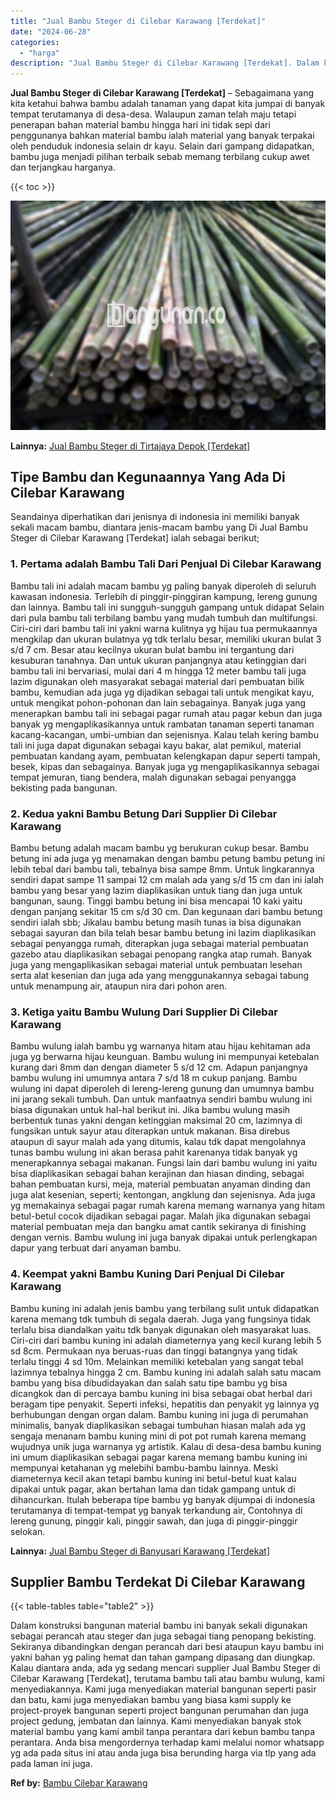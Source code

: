 ```yaml
---
title: "Jual Bambu Steger di Cilebar Karawang [Terdekat]"
date: "2024-06-28"
categories: 
  - "harga"
description: "Jual Bambu Steger di Cilebar Karawang [Terdekat]. Dalam konstruksi bangunan material bambu ini banyak sekali digunakan sebagai perancah atau steger dan juga..."
---
```


**Jual Bambu Steger di Cilebar Karawang \[Terdekat\]** – Sebagaimana yang kita ketahui bahwa bambu adalah tanaman yang dapat kita jumpai di banyak tempat terutamanya di desa-desa. Walaupun zaman telah maju tetapi penerapan bahan material bambu hingga hari ini tidak sepi dari penggunanya bahkan material bambu ialah material yang banyak terpakai oleh penduduk indonesia selain dr kayu. Selain dari gampang didapatkan, bambu juga menjadi pilihan terbaik sebab memang terbilang cukup awet dan terjangkau harganya.

{{< toc >}}

![Jual Bambu Steger di Cilebar Karawang [Terdekat]](/images/jual-bambu-tali-24.png)

**Lainnya:** [Jual Bambu Steger di Tirtajaya Depok \[Terdekat\]](https://bambu.bangunan.co/jual-bambu-steger-di-tirtajaya-depok-terdekat/)

## Tipe Bambu dan Kegunaannya Yang Ada Di Cilebar Karawang

Seandainya diperhatikan dari jenisnya di indonesia ini memiliki banyak sekali macam bambu, diantara jenis-macam bambu yang Di Jual Bambu Steger di Cilebar Karawang \[Terdekat\] ialah sebagai berikut;

### 1\. Pertama adalah Bambu Tali Dari Penjual Di Cilebar Karawang

Bambu tali ini adalah macam bambu yg paling banyak diperoleh di seluruh kawasan indonesia. Terlebih di pinggir-pinggiran kampung, lereng gunung dan lainnya. Bambu tali ini sungguh-sungguh gampang untuk didapat Selain dari pula bambu tali terbilang bambu yang mudah tumbuh dan multifungsi. Ciri-ciri dari bambu tali ini yakni warna kulitnya yg hijau tua permukaannya mengkilap dan ukuran bulatnya yg tdk terlalu besar, memiliki ukuran bulat 3 s/d 7 cm. Besar atau kecilnya ukuran bulat bambu ini tergantung dari kesuburan tanahnya. Dan untuk ukuran panjangnya atau ketinggian dari bambu tali ini bervariasi, mulai dari 4 m hingga 12 meter bambu tali juga lazim digunakan oleh masyarakat sebagai material dari pembuatan bilik bambu, kemudian ada juga yg dijadikan sebagai tali untuk mengikat kayu, untuk mengikat pohon-pohonan dan lain sebagainya. Banyak juga yang menerapkan bambu tali ini sebagai pagar rumah atau pagar kebun dan juga banyak yg mengaplikasikannya untuk rambatan tanaman seperti tanaman kacang-kacangan, umbi-umbian dan sejenisnya. Kalau telah kering bambu tali ini juga dapat digunakan sebagai kayu bakar, alat pemikul, material pembuatan kandang ayam, pembuatan kelengkapan dapur seperti tampah, besek, kipas dan sebagainya. Banyak juga yg mengaplikasikannya sebagai tempat jemuran, tiang bendera, malah digunakan sebagai penyangga bekisting pada bangunan.

### 2\. Kedua yakni Bambu Betung Dari Supplier Di Cilebar Karawang

Bambu betung adalah macam bambu yg berukuran cukup besar. Bambu betung ini ada juga yg menamakan dengan bambu petung bambu petung ini lebih tebal dari bambu tali, tebalnya bisa sampe 8mm. Untuk lingkarannya sendiri dapat sampe 11 sampai 12 cm malah ada yang s/d 15 cm dan ini ialah bambu yang besar yang lazim diaplikasikan untuk tiang dan juga untuk bangunan, saung. Tinggi bambu betung ini bisa mencapai 10 kaki yaitu dengan panjang sekitar 15 cm s/d 30 cm. Dan kegunaan dari bambu betung sendiri ialah sbb; Jikalau bambu betung masih tunas ia bisa digunakan sebagai sayuran dan bila telah besar bambu betung ini lazim diaplikasikan sebagai penyangga rumah, diterapkan juga sebagai material pembuatan gazebo atau diaplikasikan sebagai penopang rangka atap rumah. Banyak juga yang mengaplikasikan sebagai material untuk pembuatan lesehan serta alat kesenian dan juga ada yang menggunakannya sebagai tabung untuk menampung air, ataupun nira dari pohon aren.

### 3\. Ketiga yaitu Bambu Wulung Dari Supplier Di Cilebar Karawang

Bambu wulung ialah bambu yg warnanya hitam atau hijau kehitaman ada juga yg berwarna hijau keunguan. Bambu wulung ini mempunyai ketebalan kurang dari 8mm dan dengan diameter 5 s/d 12 cm. Adapun panjangnya bambu wulung ini umumnya antara 7 s/d 18 m cukup panjang. Bambu wulung ini dapat diperoleh di lereng-lereng gunung dan umumnya bambu ini jarang sekali tumbuh. Dan untuk manfaatnya sendiri bambu wulung ini biasa digunakan untuk hal-hal berikut ini. Jika bambu wulung masih berbentuk tunas yakni dengan ketinggian maksimal 20 cm, lazimnya di fungsikan untuk sayur atau diterapkan untuk makanan. Bisa direbus ataupun di sayur malah ada yang ditumis, kalau tdk dapat mengolahnya tunas bambu wulung ini akan berasa pahit karenanya tidak banyak yg menerapkannya sebagai makanan. Fungsi lain dari bambu wulung ini yaitu bisa diaplikasikan sebagai bahan kerajinan dan hiasan dinding, sebagai bahan pembuatan kursi, meja, material pembuatan anyaman dinding dan juga alat kesenian, seperti; kentongan, angklung dan sejenisnya. Ada juga yg memakainya sebagai pagar rumah karena memang warnanya yang hitam betul-betul cocok dijadikan sebagai pagar. Malah jika digunakan sebagai material pembuatan meja dan bangku amat cantik sekiranya di finishing dengan vernis. Bambu wulung ini juga banyak dipakai untuk perlengkapan dapur yang terbuat dari anyaman bambu.

### 4\. Keempat yakni Bambu Kuning Dari Penjual Di Cilebar Karawang

Bambu kuning ini adalah jenis bambu yang terbilang sulit untuk didapatkan karena memang tdk tumbuh di segala daerah. Juga yang fungsinya tidak terlalu bisa diandalkan yaitu tdk banyak digunakan oleh masyarakat luas. Ciri-ciri dari bambu kuning ini adalah diameternya yang kecil kurang lebih 5 sd 8cm. Permukaan nya beruas-ruas dan tinggi batangnya yang tidak terlalu tinggi 4 sd 10m. Melainkan memiliki ketebalan yang sangat tebal lazimnya tebalnya hingga 2 cm. Bambu kuning ini adalah salah satu macam bambu yang bisa dibudidayakan dan salah satu tipe bambu yg bisa dicangkok dan di percaya bambu kuning ini bisa sebagai obat herbal dari beragam tipe penyakit. Seperti infeksi, hepatitis dan penyakit yg lainnya yg berhubungan dengan organ dalam. Bambu kuning ini juga di perumahan minimalis, banyak diaplikasikan sebagai tumbuhan hiasan malah ada yg sengaja menanam bambu kuning mini di pot pot rumah karena memang wujudnya unik juga warnanya yg artistik. Kalau di desa-desa bambu kuning ini umum diaplikasikan sebagai pagar karena memang bambu kuning ini mempunyai ketahanan yg melebihi bambu-bambu lainnya. Meski diameternya kecil akan tetapi bambu kuning ini betul-betul kuat kalau dipakai untuk pagar, akan bertahan lama dan tidak gampang untuk di dihancurkan. Itulah beberapa tipe bambu yg banyak dijumpai di indonesia terutamanya di tempat-tempat yg banyak terkandung air, Contohnya di lereng gunung, pinggir kali, pinggir sawah, dan juga di pinggir-pinggir selokan.

**Lainnya:** [Jual Bambu Steger di Banyusari Karawang \[Terdekat\]](https://bambu.bangunan.co/jual-bambu-steger-di-banyusari-karawang-terdekat/)

## Supplier Bambu Terdekat Di Cilebar Karawang

{{< table-tables table="table2" >}}

Dalam konstruksi bangunan material bambu ini banyak sekali digunakan sebagai perancah atau steger dan juga sebagai tiang penopang bekisting. Sekiranya dibandingkan dengan perancah dari besi ataupun kayu bambu ini yakni bahan yg paling hemat dan tahan gampang dipasang dan diungkap. Kalau diantara anda, ada yg sedang mencari supplier Jual Bambu Steger di Cilebar Karawang \[Terdekat\], terutama bambu tali atau bambu wulung, kami menyediakannya. Kami juga menyediakan material bangunan seperti pasir dan batu, kami juga menyediakan bambu yang biasa kami supply ke project-proyek bangunan seperti project bangunan perumahan dan juga project gedung, jembatan dan lainnya. Kami menyediakan banyak stok material bambu yang kami ambil tanpa perantara dari kebun bambu tanpa perantara. Anda bisa mengordernya terhadap kami melalui nomor whatsapp yg ada pada situs ini atau anda juga bisa berunding harga via tlp yang ada pada laman ini juga.

**Ref by:** [Bambu Cilebar Karawang](https://id.wikipedia.org/wiki/Bambu)
